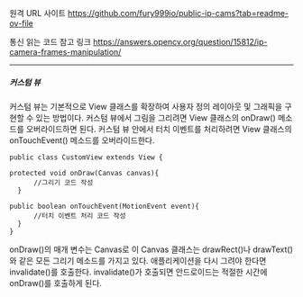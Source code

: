 원격 URL 사이트
https://github.com/fury999io/public-ip-cams?tab=readme-ov-file

통신 읽는 코드 참고 링크
https://answers.opencv.org/question/15812/ip-camera-frames-manipulation/

----------------------------------------------------------------------------------------------
##### 커스텀 뷰

커스텀 뷰는 기본적으로 View 클래스를 확장하여 사용자 정의 레이아웃 및 그래픽을 구현할 수 있는 방법이다.
커스텀 뷰에서 그림을 그리려면 View 클래스의 onDraw() 메소드를 오버라이드하면 된다.
커스텀 뷰 안에서 터치 이벤트를 처리하려면 View 클래스의 onTouchEvent() 메소드를 오버라이드한다.
`````````````````
public class CustomView extends View {

protected void onDraw(Canvas canvas){
      //그리기 코드 작성
  }

public boolean onTouchEvent(MotionEvent event){
      //터치 이벤트 처리 코드 작성
  }
}
`````````````````
onDraw()의 매개 변수는 Canvas로 이 Canvas 클래스는 drawRect()나 drawText()와 같은 모든 그리기 메소드를 가지고 있다.
애플리케이션을 다시 그려야 한다면 invalidate()를 호출한다. invalidate()가 호출되면 안드로이드는 적절한 시간에 onDraw()를 호출하게 된다.

